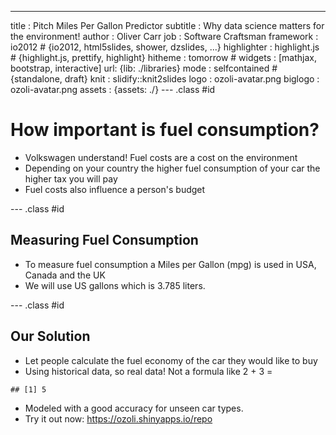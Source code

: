 ---
title       : Pitch Miles Per Gallon Predictor
subtitle    : Why data science matters for the environment!
author      : Oliver Carr
job         : Software Craftsman
framework   : io2012        # {io2012, html5slides, shower, dzslides, ...}
highlighter : highlight.js  # {highlight.js, prettify, highlight}
hitheme     : tomorrow      # 
widgets     : [mathjax, bootstrap, interactive]
url: {lib: ./libraries}
mode        : selfcontained # {standalone, draft}
knit        : slidify::knit2slides
logo        : ozoli-avatar.png
biglogo     : ozoli-avatar.png
assets      : {assets: ./}
--- .class #id

# How important is fuel consumption?

- Volkswagen understand! Fuel costs are a cost on the environment
- Depending on your country the higher fuel consumption of your car the higher tax you will pay
- Fuel costs also influence a person's budget

--- .class #id

## Measuring Fuel Consumption

- To measure fuel consumption a Miles per Gallon (mpg) is used in USA, Canada and the UK
- We will use US gallons which is 3.785 liters.

--- .class #id

## Our Solution

- Let people calculate the fuel economy of the car they would like to buy
- Using historical data, so real data! Not a formula like 2 + 3 = 

```
## [1] 5
```
- Modeled with a good accuracy for unseen car types.
- Try it out now: https://ozoli.shinyapps.io/repo
